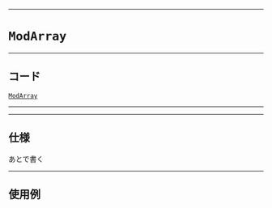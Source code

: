 _____

# `ModArray`

_____

## コード

[`ModArray`](https://github.com/titan-23/Library_py/blob/main/Math/ModArray.py)
<!-- code=https://github.com/titan-23/Library_py/blob/main/Math\ModArray.py -->

_____


_____

## 仕様

あとで書く

_____

## 使用例

```python
```

